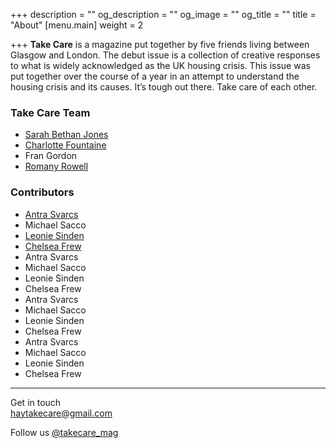 +++
description = ""
og_description = ""
og_image = ""
og_title = ""
title = "About"
[menu.main]
weight = 2

+++
**Take Care** is a magazine put together by five friends living between Glasgow and London. The debut issue is a collection of creative responses to what is widely acknowledged as the UK housing crisis. This issue was put together over the course of a year in an attempt to understand the housing crisis and its causes. It’s tough out there. Take care of each other.

### Take Care Team

* [Sarah Bethan Jones](https://www.instagram.com/sbj_____/)
* [Charlotte Fountaine](http://www.charlottefountaine.com/)
* Fran Gordon
* [Romany Rowell](http://www.romanyrowell.com/)

### Contributors

* [Antra Svarcs](http://www.antra-svarcs.com/)
* Michael Sacco
* [Leonie Sinden](http://www.leoniesinden.com/)
* [Chelsea Frew](https://www.instagram.com/chelseafrew/)
* Antra Svarcs
* Michael Sacco
* Leonie Sinden
* Chelsea Frew
* Antra Svarcs
* Michael Sacco
* Leonie Sinden
* Chelsea Frew
* Antra Svarcs
* Michael Sacco
* Leonie Sinden
* Chelsea Frew

***

Get in touch  
[haytakecare@gmail.com](mailto:haytakecare@gmail.com)

Follow us [@takecare_mag](https://instagram.com/takecare_mag)

